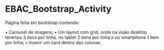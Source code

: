 # EBAC_Bootstrap_Activity
Página feita em bootstrap contendo:

• Carousel de imagens;
• Um layout com grid, onde na visão desktop teremos 3 itens por linha, no tablet 2 itens por linha e no smartphone 1 item por linha;
• Inserir um card dentro das colunas
